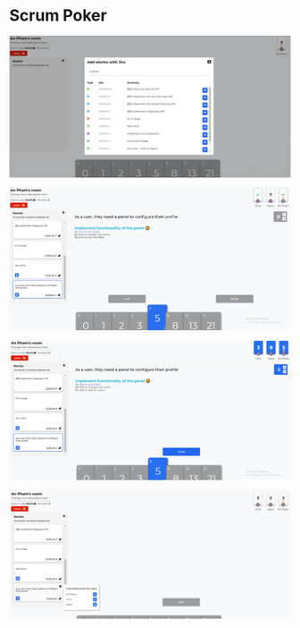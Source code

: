 # Scrum Poker

![alt text](https://github.com/StarfruitTree/scrum-poker/blob/master/src/images/demo%201.PNG)

![alt text](https://github.com/StarfruitTree/scrum-poker/blob/master/src/images/demo%203.PNG)

![alt text](https://github.com/StarfruitTree/scrum-poker/blob/master/src/images/demo%204.PNG)

![alt text](https://github.com/StarfruitTree/scrum-poker/blob/master/src/images/demo%205.PNG)
